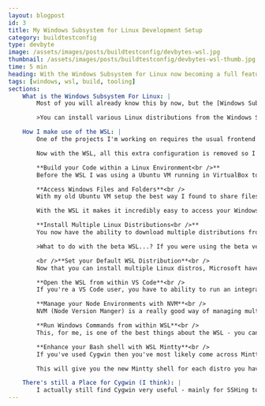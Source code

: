 ```yaml
---
layout: blogpost
id: 3
title: My Windows Subsystem for Linux Development Setup
category: buildtestconfig
type: devbyte
image: /assets/images/posts/buildtestconfig/devbytes-wsl.jpg
thumbnail: /assets/images/posts/buildtestconfig/devbytes-wsl-thumb.jpg
time: 5 min
heading: With the Windows Subsystem for Linux now becoming a full feature in Windows 10, you'll really be able to harness the power of having a full version of Linux running behind the scenes to provide compilation and tooling support for your development projects.
tags: [windows, wsl, build, tooling]
sections:
    What is the Windows Subsystem For Linux: |
        Most of you will already know this by now, but the [Windows Subsytem for Linux (WSL)](https://docs.microsoft.com/en-us/windows/wsl/install-win10) is basically a full version of Linux that runs within Windows. As opposed to Cygwin, which provides a 'unix-like' environment, this is an actual version of Linux you have available to you. No more spinning up a VM in VirtualBox and SSHing to it and trying to share files between it and your host system. This is all taken care of with the WSL.<br /><br />

        >You can install various Linux distributions from the Windows Store. Make sure your build version of Windows is at least 16215. Run `winver` in the command prompt to check this. Microsoft are continuously adding new distributions, Kali Linux and Debian being the most recent additions.

    How I make use of the WSL: |
        One of the projects I'm working on requires the usual frontend tooling process of *ES6/SASS->Babel->Webpack* which is best run on Linux or MacOS. I'm a Windows guy and since it's so much easier to build frontend dev projects on Linux/Mac, I used to spin up a VM and have that do all the heavy lifting. It was then a lot of work trying to get the files to play nicely when shared out to my Windows host.<br /><br />

        Now with the WSL, all this extra configuration is removed so I have more time to concentrate on the code. Here's a run down of how the WSL really helps me in my development process:<br /><br />

        **Build your Code within a Linux Environment<br />**
        Before the WSL I was using a Ubuntu VM running in VirtualBox to build my codebase and sharing out the repository to my Windows host system in order to access those files in VS Code. This required a lot of setup to get up and running. Now with the WSL, you just have to click the Ubuntu icon and you're straight into a bash shell. This also takes up a lot less memory as I’d give my Ubuntu VM at least 2GB but the WSL bash shell should only use around 5MB (however you may find the overall memory consumption by Windows is higher due to the running of the WSL).<br /><br />

        **Access Windows Files and Folders**<br />
        With my old Ubuntu VM setup the best way I found to share files to my Windows host was to setup a Samba file server and then mount the network drive in Windows. VirtualBox shared folders [didn't play nicely with symlinks](https://github.com/npm/npm/issues/992) which caused problems for NPM, so Samba was the best alternative. Again, this was time spent on a lot of configuration setup.<br /><br />

        With the WSL it makes it incredibly easy to access your Windows files from within bash. No more trying to share out a folders, you can just cd to `/mnt` and you'll see your drive letters. This means you can clone a repo and install your NPM packages to a folder in Ubuntu like `/mnt/d/dev/repos/myproject` and this will be directly accessible from within Windows at `D:\dev\repos\myproject`.<br /><br />

        **Install Multiple Linux Distributions<br />**
        You now have the ability to download multiple distributions from the Windows Store. This is great if you need to test certain things in a separate Linux environment or need to specifically run commands in OpenSUSE for example. As of now there are 5 distros you can install: *Ubuntu, openSUSE, SUSE Server, Debian and Kali Linux*.<br /><br />

        >What to do with the beta WSL...? If you were using the beta version of the WSL, Microsoft have now provided a command line utility, `lxrun.exe`, that allows you to properly uninstall this beta version.

        <br />**Set your Default WSL Distribution**<br />
        Now that you can install multiple Linux distros, Microsoft have added a handy command line utility that allows you to set a default. Run `wslconfig /l` from your normal Windows prompt and this will list all the distributions you currently have installed (the beta Ubuntu bash will not be listed). You can then set the default distro to use by running `wslconfig /s openSUSE-42`. Now that openSUSE is set as the default I can just run `wsl` or `bash` and this will log me into my bash shell for openSUSE.<br /><br />

        **Open the WSL from within VS Code**<br />
        If you're a VS Code user, you have to ability to run an integrated terminal, which I find really useful. By default, this will use the Windows command prompt, but adding this to your settings file: `terminal.integrated.shell.windows": "C:\\WINDOWS\\Sysnative\\bash.exe"`, you can tell it to run your default WSL distribution.<br /><br />

        **Manage your Node Environments with NVM**<br />
        NVM (Node Version Manger) is a really good way of managing multiple Node environments. It works really well for Linux but I've always had issues with the Windows port - mainly issues with directory names being too long (however this may have been fixed in a newer version). One great thing about the WSL is that you can run the Linux version of NVM with no issues (that I know of) which makes it really easy to switch between versions if you need to. Checkout [NVM's Github page](https://github.com/creationix/nvm) for details on how to set it up.<br /><br />

        **Run Windows Commands from within WSL**<br />
        This, for me, is one of the best things about the WSL - you can actually run Windows files (so exe, msi, PowerShell scripts) from the bash prompt. This was super useful as I needed to build my code in Linux but use a PowerShell script to build the msi file for deploying on Windows. I could therefore have one NPM script that built my code and have another that called the PowerShell script that built the msi and run them sequentially. Super useful!<br /><br />

        **Enhance your Bash shell with WSL Mintty**<br />
        If you've used Cygwin then you've most likely come across Mintty. Cygwin, by default, will use the Windows shell which has a fair amount of limitations on customising it. By installing the Mintty shell it allows you to add several customisations that make your life so much easier. Now there's a version of Mintty for the WSL. Head to the [WSL Mintty Github page](https://github.com/mintty/wsltty) and install the latest version.<br /><br />

        This will give you the new Mintty shell for each distro you have, provide shortcut links to open them and include a matching distro icon! You now have access to all its customisations, like font colour/sizes, transparency etc. - just right click on the top menu of your bash shell and select Options.<br />

    There's still a Place for Cygwin (I think): |
        I actually still find Cygwin very useful - mainly for SSHing to actual Linux machines and running [tmux](https://en.wikipedia.org/wiki/Tmux). I've found the bash shell does not play very well with tmux when you have multiple panes open and when you change the size of the bash window the tmux panes don't get redrawn correctly. Cygwin (with Mintty) handles this really well and also 256 bit colour is supported, so if you have code highlighting in VI this will work nicely in Cygwin.
---
```

